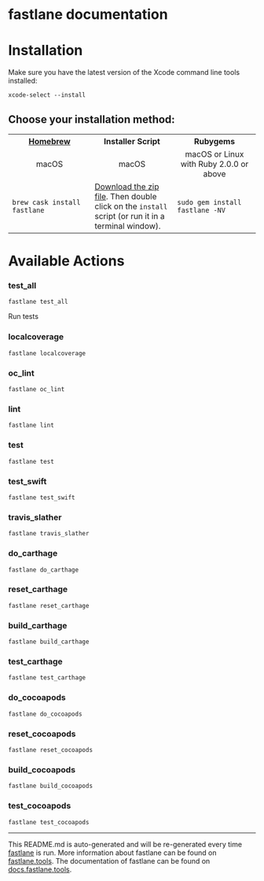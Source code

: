 fastlane documentation
================
# Installation

Make sure you have the latest version of the Xcode command line tools installed:

```
xcode-select --install
```

## Choose your installation method:

<table width="100%" >
<tr>
<th width="33%"><a href="http://brew.sh">Homebrew</a></td>
<th width="33%">Installer Script</td>
<th width="33%">Rubygems</td>
</tr>
<tr>
<td width="33%" align="center">macOS</td>
<td width="33%" align="center">macOS</td>
<td width="33%" align="center">macOS or Linux with Ruby 2.0.0 or above</td>
</tr>
<tr>
<td width="33%"><code>brew cask install fastlane</code></td>
<td width="33%"><a href="https://download.fastlane.tools">Download the zip file</a>. Then double click on the <code>install</code> script (or run it in a terminal window).</td>
<td width="33%"><code>sudo gem install fastlane -NV</code></td>
</tr>
</table>

# Available Actions
### test_all
```
fastlane test_all
```
Run tests
### localcoverage
```
fastlane localcoverage
```

### oc_lint
```
fastlane oc_lint
```

### lint
```
fastlane lint
```

### test
```
fastlane test
```

### test_swift
```
fastlane test_swift
```

### travis_slather
```
fastlane travis_slather
```

### do_carthage
```
fastlane do_carthage
```

### reset_carthage
```
fastlane reset_carthage
```

### build_carthage
```
fastlane build_carthage
```

### test_carthage
```
fastlane test_carthage
```

### do_cocoapods
```
fastlane do_cocoapods
```

### reset_cocoapods
```
fastlane reset_cocoapods
```

### build_cocoapods
```
fastlane build_cocoapods
```

### test_cocoapods
```
fastlane test_cocoapods
```


----

This README.md is auto-generated and will be re-generated every time [fastlane](https://fastlane.tools) is run.
More information about fastlane can be found on [fastlane.tools](https://fastlane.tools).
The documentation of fastlane can be found on [docs.fastlane.tools](https://docs.fastlane.tools).
